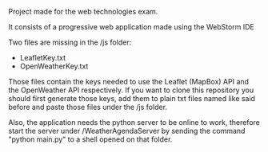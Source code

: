 Project made for the web technologies exam.

It consists of a progressive web application made using the WebStorm IDE

Two files are missing in the /js folder: 
- LeafletKey.txt 
- OpenWeatherKey.txt

Those files contain the keys needed to use the Leaflet (MapBox) API and the OpenWeather API respectively.
If you want to clone this repository you should first generate those keys, add them to plain txt files named like said before and paste those files under the /js folder.

Also, the application needs the python server to be online to work, therefore start the server under /WeatherAgendaServer by sending the command "python main.py" to a shell opened on that folder.
